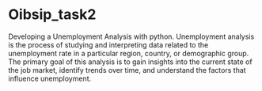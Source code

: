 # Oibsip_task2
Developing a Unemployment Analysis with python.
Unemployment analysis is the process of studying and interpreting data related to the unemployment rate in a particular region, country, or demographic group. The primary goal of this analysis is to gain insights into the current state of the job market, identify trends over time, and understand the factors that influence unemployment.

